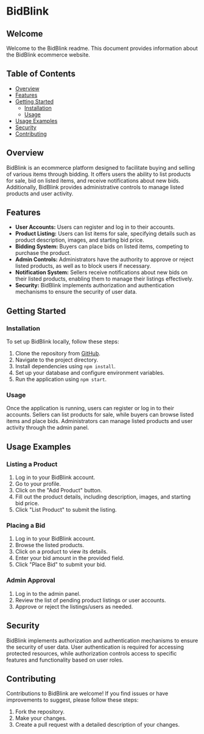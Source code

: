# BidBlink

## Welcome

Welcome to the BidBlink readme. This document provides information about the BidBlink ecommerce website.

## Table of Contents

- [Overview](#Overview)
- [Features](#Features)
- [Getting Started](#Getting-Started)
    - [Installation](#Installation)
    - [Usage](#Usage)
- [Usage Examples](#Usage-Examples)
- [Security](#Security)
- [Contributing](#Contributing)

## Overview

BidBlink is an ecommerce platform designed to facilitate buying and selling of various items through bidding. It offers users the ability to list products for sale, bid on listed items, and receive notifications about new bids. Additionally, BidBlink provides administrative controls to manage listed products and user activity.

## Features

- **User Accounts:** Users can register and log in to their accounts.
- **Product Listing:** Users can list items for sale, specifying details such as product description, images, and starting bid price.
- **Bidding System:** Buyers can place bids on listed items, competing to purchase the product.
- **Admin Controls:** Administrators have the authority to approve or reject listed products, as well as to block users if necessary.
- **Notification System:** Sellers receive notifications about new bids on their listed products, enabling them to manage their listings effectively.
- **Security:** BidBlink implements authorization and authentication mechanisms to ensure the security of user data.

## Getting Started

### Installation

To set up BidBlink locally, follow these steps:

1. Clone the repository from [GitHub](https://github.com/The-Parth-Choudhary/BidBlink).
2. Navigate to the project directory.
3. Install dependencies using `npm install`.
4. Set up your database and configure environment variables.
5. Run the application using `npm start`.

### Usage

Once the application is running, users can register or log in to their accounts. Sellers can list products for sale, while buyers can browse listed items and place bids. Administrators can manage listed products and user activity through the admin panel.

## Usage Examples

### Listing a Product

1. Log in to your BidBlink account.
2. Go to your profile.
3. Click on the "Add Product" button.
4. Fill out the product details, including description, images, and starting bid price.
5. Click "List Product" to submit the listing.

### Placing a Bid

1. Log in to your BidBlink account.
2. Browse the listed products.
3. Click on a product to view its details.
4. Enter your bid amount in the provided field.
5. Click "Place Bid" to submit your bid.

### Admin Approval

1. Log in to the admin panel.
2. Review the list of pending product listings or user accounts.
3. Approve or reject the listings/users as needed.

## Security

BidBlink implements authorization and authentication mechanisms to ensure the security of user data. User authentication is required for accessing protected resources, while authorization controls access to specific features and functionality based on user roles.

## Contributing

Contributions to BidBlink are welcome! If you find issues or have improvements to suggest, please follow these steps:

1. Fork the repository.
2. Make your changes.
3. Create a pull request with a detailed description of your changes.
